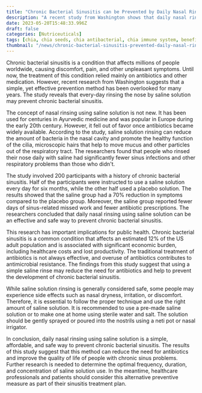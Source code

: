 ```yaml
---
title: "Chronic Bacterial Sinusitis can be Prevented by Daily Nasal Rinsing with Saline Solution, Study Finds"
description: "A recent study from Washington shows that daily nasal rinsing using saline solution can be an effective and safe way to prevent chronic bacterial sinusitis and reduce the need for antibiotics."
date: 2023-05-20T15:48:33.996Z
draft: false
categories: [Nutriceuticals]
tags: [chia, chia seeds, chia antibacterial, chia immune system, benefits of chia seeds, chia health benefits]
thumbnail: "/news/chronic-bacterial-sinusitis-prevented-daily-nasal-rinsing-saline-solution/thumb.png"
---
```


Chronic bacterial sinusitis is a condition that affects millions of people worldwide, causing discomfort, pain, and other unpleasant symptoms. Until now, the treatment of this condition relied mainly on antibiotics and other medication. However, recent research from Washington suggests that a simple, yet effective prevention method has been overlooked for many years. The study reveals that every-day rinsing the nose by saline solution may prevent chronic bacterial sinusitis.

The concept of nasal rinsing using saline solution is not new. It has been used for centuries in Ayurvedic medicine and was popular in Europe during the early 20th century. However, it fell out of favor once antibiotics became widely available. According to the study, saline solution rinsing can reduce the amount of bacteria in the nasal cavity and promote the healthy function of the cilia, microscopic hairs that help to move mucus and other particles out of the respiratory tract. The researchers found that people who rinsed their nose daily with saline had significantly fewer sinus infections and other respiratory problems than those who didn't.

The study involved 200 participants with a history of chronic bacterial sinusitis. Half of the participants were instructed to use a saline solution every day for six months, while the other half used a placebo solution. The results showed that the saline group had a 70% reduction in symptoms compared to the placebo group. Moreover, the saline group reported fewer days of sinus-related missed work and fewer antibiotic prescriptions. The researchers concluded that daily nasal rinsing using saline solution can be an effective and safe way to prevent chronic bacterial sinusitis.

This research has important implications for public health. Chronic bacterial sinusitis is a common condition that affects an estimated 12% of the US adult population and is associated with significant economic burden, including healthcare costs and lost productivity. The traditional treatment of antibiotics is not always effective, and overuse of antibiotics contributes to antimicrobial resistance. The findings from this study suggest that using a simple saline rinse may reduce the need for antibiotics and help to prevent the development of chronic bacterial sinusitis.

While saline solution rinsing is generally considered safe, some people may experience side effects such as nasal dryness, irritation, or discomfort. Therefore, it is essential to follow the proper technique and use the right amount of saline solution. It is recommended to use a pre-made saline solution or to make one at home using sterile water and salt. The solution should be gently sprayed or poured into the nostrils using a neti pot or nasal irrigator.

In conclusion, daily nasal rinsing using saline solution is a simple, affordable, and safe way to prevent chronic bacterial sinusitis. The results of this study suggest that this method can reduce the need for antibiotics and improve the quality of life of people with chronic sinus problems. Further research is needed to determine the optimal frequency, duration, and concentration of saline solution use. In the meantime, healthcare professionals and patients should consider this alternative preventive measure as part of their sinusitis treatment plan.
